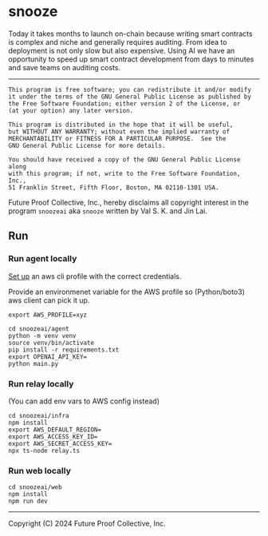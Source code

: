 # snooze
Today it takes months to launch on-chain because writing smart contracts is complex and niche and generally requires auditing. From idea to deployment is not only slow but also expensive. Using AI we have an opportunity to speed up smart contract development from days to minutes and save teams on auditing costs.

----

    This program is free software; you can redistribute it and/or modify
    it under the terms of the GNU General Public License as published by
    the Free Software Foundation; either version 2 of the License, or
    (at your option) any later version.

    This program is distributed in the hope that it will be useful,
    but WITHOUT ANY WARRANTY; without even the implied warranty of
    MERCHANTABILITY or FITNESS FOR A PARTICULAR PURPOSE.  See the
    GNU General Public License for more details.

    You should have received a copy of the GNU General Public License along
    with this program; if not, write to the Free Software Foundation, Inc.,
    51 Franklin Street, Fifth Floor, Boston, MA 02110-1301 USA.

Future Proof Collective, Inc., hereby disclaims all copyright interest in the program `snoozeai` aka `snooze` written by Val S. K. and Jin Lai.

## Run

### Run agent locally

[Set up](https://docs.aws.amazon.com/cli/latest/userguide/cli-configure-files.html) an aws cli profile with the correct credentials.

Provide an environmenet variable for the AWS profile so (Python/boto3) aws client can pick it up.

```
export AWS_PROFILE=xyz
```

```
cd snoozeai/agent
python -m venv venv
source venv/bin/activate
pip install -r requirements.txt
export OPENAI_API_KEY=
python main.py
```

### Run relay locally
(You can add env vars to AWS config instead)
```
cd snoozeai/infra
npm install
export AWS_DEFAULT_REGION=
export AWS_ACCESS_KEY_ID=
export AWS_SECRET_ACCESS_KEY=
npx ts-node relay.ts
```

### Run web locally
```
cd snoozeai/web
npm install
npm run dev
```

----

Copyright (C) 2024 Future Proof Collective, Inc.
